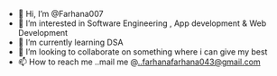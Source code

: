 - 👋 Hi, I’m @Farhana007
- 👀 I’m interested in Software Engineering , App development  &   Web Development
- 🌱 I’m currently learning  DSA 
- 💞️ I’m looking to collaborate on something where i can give my best 
- 📫 How to reach me ..mail me @..farhanafarhana043@gmail.com

<!---
Farhana007/Farhana007 is a ✨ special ✨ repository because its `README.md` (this file) appears on your GitHub profile.
You can click the Preview link to take a look at your changes.
--->
